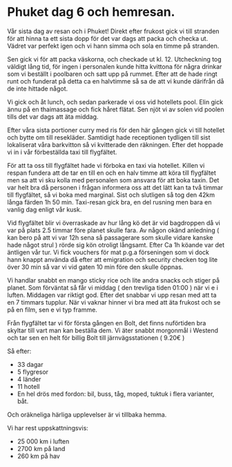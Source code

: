 # Phuket dag 6 och hemresan.


Vår sista dag av resan och i Phuket! Direkt efter frukost gick vi till stranden för att hinna ta ett sista dopp för det var dags att packa och checka ut. Vädret var perfekt igen och vi hann simma och sola en timme på stranden. 

Sen gick vi för att packa väskorna, och checkade ut kl. 12. Utcheckning tog väldigt lång tid, för ingen i personalen kunde hitta kvittona för några drinkar som vi beställt i poolbaren och satt upp på rummet. Efter att de hade ringt runt och funderat på detta ca en halvtimme så sa de att vi kunde därifrån då de inte hittade något. 

Vi gick och åt lunch, och sedan parkerade vi oss vid hotellets pool. Elin gick ännu på en thaimassage och fick håret flätat. Sen njöt vi av solen vid poolen tills det var dags att äta middag. 

Efter våra sista portioner curry med ris för den här gången gick vi till hotellet och bytte om till resekläder. Samtidigt hade receptionen tydligen till sist  lokaliserat våra barkvitton så vi kvitterade den räkningen. Efter det hoppade vi in i vår förbeställda taxi till flygfältet. 

För att ta oss till flygfältet hade vi förboka en taxi via hotellet. Killen vi respan fundera att de tar en till en och en halv timme att köra till flygfältet men sa att vi sku kolla med
personalen som ansvara för att boka taxin. Det var helt bra
då personen i frågan informera oss att det lätt kan ta två timmar
till flygfältet, så vi boka med marginal. Sist och slutligen så tog den 42km långa
färden 1h 50 min. Taxi-resan gick bra, en del rusning
men bara en vanlig dag enligt vår kusk.

Vid flygfältet blir vi överraskade av hur lång kö
det är vid bagdroppen då vi var på plats 2.5 timmar
före planet skulle fara. Av någon okänd anledning
( kan bero på att vi var 12h sena så passagerare som skulle vidare
kanske hade något strul ) rörde sig kön otroligt långsamt.
Efter Ca 1h köande var det äntligen vår tur. Vi fick vouchers för mat
p.g.a förseningen som vi dock hann knappt använda då efter att 
emigration och security checken tog lite över 30 min 
så var vi vid gaten 10 min före den skulle öppnas.

Vi handlar snabbt en mango sticky rice och lite
andra snacks och stiger på planet. Som förväntat
så får vi middag ( den trevliga tiden 01:00 ) när vi e i luften.
Middagen var riktigt god. Efter det snabbar vi upp resan med att
ta en 7 timmars tupplur. När vi vaknar hinner vi bra med att äta
frukost och se på en film, sen e vi typ framme.

Från flygfältet tar vi för första gången en Bolt, det finns nuförtiden bra skyltar till vart man kan beställa dem. Vi äter snabbt morgonmål i Westend och tar sen en helt för billig Bolt till järnvägsstationen ( 9.20€ ) 

Så efter:

- 33 dagar
- 5 flygresor
- 4 länder
- 11 hotell
- En hel drös med fordon: bil, buss, tåg, moped, tuktuk i flera varianter, båt.

Och oräkneliga härliga upplevelser
är vi tillbaka hemma.

Vi har rest uppskattningsvis:

- 25 000 km i luften
- 2700 km på land
- 260 km på hav

